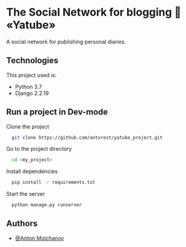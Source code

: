 
# The Social Network for blogging 📓 «Yatube»

A social network for publishing personal diaries.


[](c:/Users/mo4an/Desktop/README.md)

## Technologies

This project used is:

- Python 3.7
- Django 2.2.19


## Run a project in Dev-mode

Clone the project

```bash
  git clone https://github.com/antxrest/yatube_project.git
```

Go to the project directory

```bash
  cd <my_project>
```

Install dependencies

```bash
  pip install -r requirements.txt
```


Start the server

```bash
  python manage.py runserver
```



## Authors

- [@Anton Molchanov](https://mo4anov.a@gmail.com)
